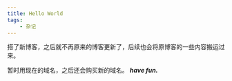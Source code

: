 ```yaml
---
title: Hello World
tags:
    - 杂记
---
```


搭了新博客，之后就不再原来的博客更新了，后续也会将原博客的一些内容搬运过来。
<!--more-->
暂时用现在的域名，之后还会购买新的域名。
***have fun.***

